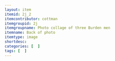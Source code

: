 ```yaml
---
layout: item
itemid: 2j_2
itemcontributor: cottman
itemgroupid: 2j
itemgroupname: Photo collage of three Burden men
itemname: Back of photo
itemtype: image
shortdesc: 
categories: [  ]
tags: [  ]
---
```







